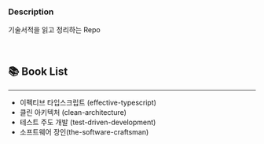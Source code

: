 ### Description

기술서적을 읽고 정리하는 Repo

<br/>

## 📚 Book List

---

- 이펙티브 타입스크립트 (effective-typescript)
- 클린 아키텍처 (clean-architecture)
- 테스트 주도 개발 (test-driven-development)
- 소프트웨어 장인(the-software-craftsman)
